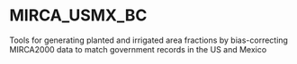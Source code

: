 # MIRCA_USMX_BC
Tools for generating planted and irrigated area fractions by bias-correcting MIRCA2000 data to match government records in the US and Mexico
